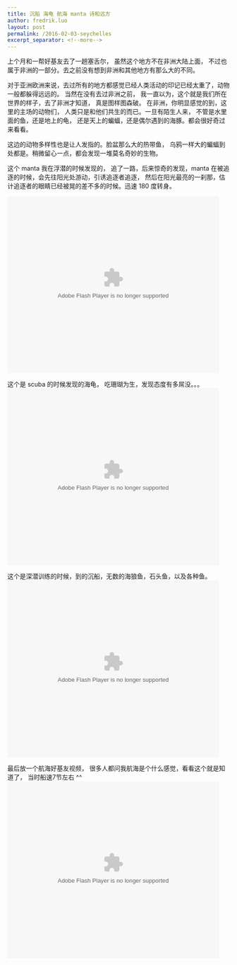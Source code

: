 ```yaml
---
title: 沉船 海龟 航海 manta 诗和远方
author: fredrik.luo
layout: post
permalink: /2016-02-03-seychelles
excerpt_separator: <!--more-->
---
```

上个月和一帮好基友去了一趟塞舌尔， 虽然这个地方不在非洲大陆上面， 不过也属于非洲的一部分。去之前没有想到非洲和其他地方有那么大的不同。

对于亚洲欧洲来说，去过所有的地方都感觉已经人类活动的印记已经太重了，动物一般都躲得远远的。
当然在没有去过非洲之前， 我一直以为，这个就是我们所在世界的样子，去了非洲才知道， 真是图样图森破。 在非洲，你明显感觉的到，这里的主场的动物们， 人类只是和他们共生的而已。一旦有陌生人来， 不管是水里面的鱼，还是地上的龟， 还是天上的蝙蝠，还是偶尔遇到的海豚。都会很好奇过来看看。

这边的动物多样性也是让人发指的。脸盆那么大的热带鱼， 乌鸦一样大的蝙蝠到处都是。稍微留心一点，都会发现一堆莫名奇妙的生物。

这个 manta 我在浮潜的时候发现的， 追了一路，后来惊奇的发现，manta 在被追逐的时候，会先往阳光处游动，引诱追逐者追逐， 然后在阳光最亮的一刹那，估计追逐者的眼睛已经被晃的差不多的时候。迅速 180 度转身。

<embed src="http://static.video.qq.com/TPout.swf?vid=q0183tby2ek&auto=0" allowFullScreen="true" quality="high" width="480" height="400" align="middle" allowScriptAccess="always" type="application/x-shockwave-flash"></embed>

这个是 scuba 的时候发现的海龟， 吃珊瑚为生，发现态度有多屌没。。。
<embed src="http://static.video.qq.com/TPout.swf?vid=t01835ree9l&auto=0" allowFullScreen="true" quality="high" width="480" height="400" align="middle" allowScriptAccess="always" type="application/x-shockwave-flash"></embed>

这个是深潜训练的时候，到的沉船，无数的海狼鱼，石头鱼，以及各种鱼。
<embed src="http://static.video.qq.com/TPout.swf?vid=y0183o6jw13&auto=0" allowFullScreen="true" quality="high" width="480" height="400" align="middle" allowScriptAccess="always" type="application/x-shockwave-flash"></embed>

最后放一个航海好基友视频， 很多人都问我航海是个什么感觉，看看这个就是知道了， 当时船速7节左右 ^^
<embed src="http://static.video.qq.com/TPout.swf?vid=y0183o6jw13&auto=0" allowFullScreen="true" quality="high" width="480" height="400" align="middle" allowScriptAccess="always" type="application/x-shockwave-flash"></embed>


